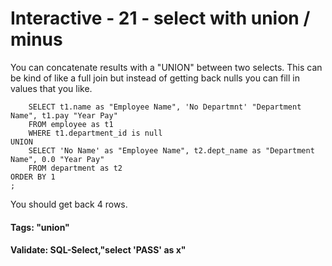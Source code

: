



<style>
.pagebreak { page-break-before: always; }
.half { height: 200px; }
</style>








# Interactive - 21 - select with union / minus

You can concatenate results with a "UNION" between two selects.  This can be kind of like a full join
but instead of getting back nulls you can fill in values that you like.

```
	SELECT t1.name as "Employee Name", 'No Departmnt' "Department Name", t1.pay "Year Pay"
	FROM employee as t1
	WHERE t1.department_id is null
UNION
	SELECT 'No Name' as "Employee Name", t2.dept_name as "Department Name", 0.0 "Year Pay"
	FROM department as t2 
ORDER BY 1
;

```

You should get back 4 rows.

#### Tags: "union"

#### Validate: SQL-Select,"select 'PASS' as x"
